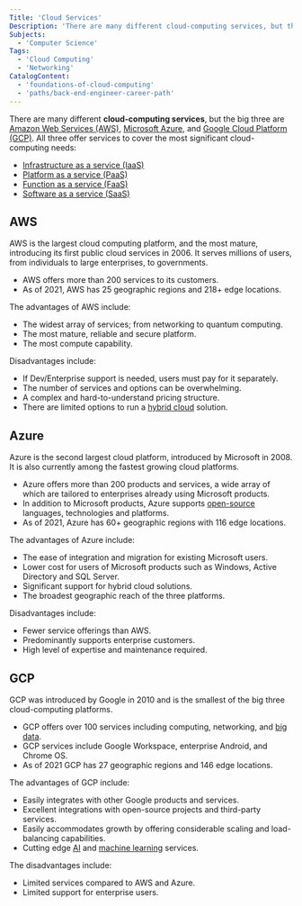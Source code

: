 ```yaml
---
Title: 'Cloud Services'
Description: 'There are many different cloud-computing services, but the big three are Microsoft Azure, Amazon Web Services (AWS) and Google Cloud Platform (GCP).'
Subjects:
  - 'Computer Science'
Tags:
  - 'Cloud Computing'
  - 'Networking'
CatalogContent:
  - 'foundations-of-cloud-computing'
  - 'paths/back-end-engineer-career-path'
---
```


There are many different **cloud-computing services**, but the big three are [Amazon Web Services (AWS)](https://aws.amazon.com/), [Microsoft Azure](https://azure.microsoft.com/), and [Google Cloud Platform (GCP)](https://cloud.google.com/). All three offer services to cover the most significant cloud-computing needs:

- [Infrastructure as a service (IaaS)](https://www.codecademy.com/resources/docs/cloud-computing/iaas)
- [Platform as a service (PaaS)](https://www.codecademy.com/resources/docs/cloud-computing/paas)
- [Function as a service (FaaS)](https://www.codecademy.com/resources/docs/cloud-computing/faas)
- [Software as a service (SaaS)](https://www.codecademy.com/resources/docs/cloud-computing/saas)

## AWS

AWS is the largest cloud computing platform, and the most mature, introducing its first public cloud services in 2006. It serves millions of users, from individuals to large enterprises, to governments.

- AWS offers more than 200 services to its customers.
- As of 2021, AWS has 25 geographic regions and 218+ edge locations.

The advantages of AWS include:

- The widest array of services; from networking to quantum computing.
- The most mature, reliable and secure platform.
- The most compute capability.

Disadvantages include:

- If Dev/Enterprise support is needed, users must pay for it separately.
- The number of services and options can be overwhelming.
- A complex and hard-to-understand pricing structure.
- There are limited options to run a [hybrid cloud](https://www.codecademy.com/resources/docs/cloud-computing/types-of-cloud) solution.

## Azure

Azure is the second largest cloud platform, introduced by Microsoft in 2008. It is also currently among the fastest growing cloud platforms.

- Azure offers more than 200 products and services, a wide array of which are tailored to enterprises already using Microsoft products.
- In addition to Microsoft products, Azure supports [open-source](https://www.codecademy.com/resources/docs/open-source) languages, technologies and platforms.
- As of 2021, Azure has 60+ geographic regions with 116 edge locations.

The advantages of Azure include:

- The ease of integration and migration for existing Microsoft users.
- Lower cost for users of Microsoft products such as Windows, Active Directory and SQL Server.
- Significant support for hybrid cloud solutions.
- The broadest geographic reach of the three platforms.

Disadvantages include:

- Fewer service offerings than AWS.
- Predominantly supports enterprise customers.
- High level of expertise and maintenance required.

## GCP

GCP was introduced by Google in 2010 and is the smallest of the big three cloud-computing platforms.

- GCP offers over 100 services including computing, networking, and [big data](https://www.codecademy.com/resources/docs/general/data-science/big-data).
- GCP services include Google Workspace, enterprise Android, and Chrome OS.
- As of 2021 GCP has 27 geographic regions and 146 edge locations.

The advantages of GCP include:

- Easily integrates with other Google products and services.
- Excellent integrations with open-source projects and third-party services.
- Easily accommodates growth by offering considerable scaling and load-balancing capabilities.
- Cutting edge [AI](https://www.codecademy.com/resources/docs/ai) and [machine learning](https://www.codecademy.com/resources/docs/ai/machine-learning) services.

The disadvantages include:

- Limited services compared to AWS and Azure.
- Limited support for enterprise users.
